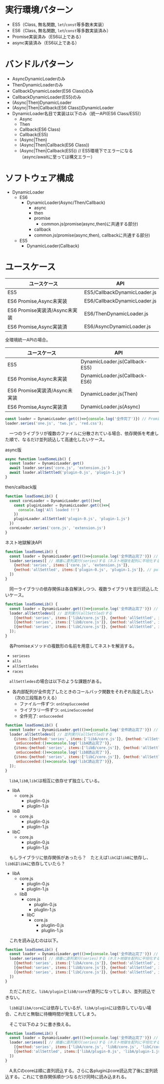 # 実行環境パターン

* ES5（Class, 無名関数, `let`/`const`等多数未実装）
* ES6（Class, 無名関数, `let`/`const`等多数実装済み）
* Promise実装済み（ES6以上である）
* async実装済み（ES6以上である）

# バンドルパターン

* AsyncDynamicLoaderのみ
* ThenDynamicLoaderのみ
* CallbackDynamicLoader(ES6 Class)のみ
* CallbackDynamicLoader(ES5)のみ
* (Async|Then)DynamicLoader
* (Async|Then|Callback(ES6 Class))DynamicLoader
* DynamicLoader名目で実装は以下のみ（統一API(ES6 Class/ES5)）
	* Async
	* Then
	* Callback(ES6 Class)
	* Callback(ES5)
	* (Async|Then)
	* (Async|Then|Callback(ES6 Class))
	* (Async|Then|Callback(ES5)) // ES5環境下でエラーになる（async/awaitに至っては構文エラー）

# ソフトウェア構成

* DynamicLoader
	* ES6
		* DynamicLoader(Async/Then/Callback)
			* async
			* then
			* promise
				* common.js(promise(async,then)に共通する部分)
			* callback
			* common.js(promise(async,then), callbackに共通する部分)
	* ES5
		* DynamicLoader(Callback)

# ユースケース

ユースケース|API
------------|---
ES5|ES5/CallbackDynamicLoader.js
ES6 Promise,Async未実装|ES6/CallbackDynamicLoader.js
ES6 Promise実装済/Async未実装|ES6/ThenDynamicLoader.js
ES6 Promise,Async実装済|ES6/AsyncDynamicLoader.js

全環境統一APIの場合。

ユースケース|API
------------|---
ES5|DynamicLoader.js(Callback-ES5)
ES6 Promise,Async未実装|DynamicLoader.js(Callback-ES6)
ES6 Promise実装済/Async未実装|DynamicLoader.js(Then)
ES6 Promise,Async実装済|DynamicLoader.js(Async)

```javascript
const loader = DynamicLoader.get(()=>{console.log('全件完了')}) // Promise,Async,Class等の実装状況を調べるES5実装
loader.series('one.js', 'two.js', 'red.css');
```

　一つのライブラリが複数のファイルに分散されている場合、依存関係を考慮した順で、なるだけ並列読込して高速化したいケース。

async版
```javascript
async function loadSomeLib() {
  const loader = DynamicLoader.get()
  await loader.series('core.js', 'extension.js')
  await loader.allSettled('plugin-0.js', 'plugin-1.js')
}
```

then/callback版
```javascript
function loadSomeLib() {
  const coreLoader = DynamicLoader.get(()=>{
    const pluginLoader = DynamicLoader.get(()=>{
      console.log('All loaded !!')
    })
    pluginLoader.allSettled('plugin-0.js', 'plugin-1.js')
  })
  coreLoader.series('core.js', 'extension.js')
}
```

ネスト地獄解決API
```javascript
function loadSomeLib() {
  const loader = DynamicLoader.get(()=>{console.log('全件読込完了')}) // Async/Then/Callback(ES6/ES5)
  loader.serieses([ // 順番に直列実行(series)する（ネスト地獄を配列に平坦化するAPI）
    {method:'series', items:['core.js', 'extension.js']},
    {method:'allSettled', items:['plugin-0.js', 'plugin-1.js']}, // pulugin-N.js は core.js に依存しているが plugin 達は相互非依存
  ])
}
```

　同一ライブラリの依存関係は各自解決しつつ、複数ライブラリを並行読込したいケース。

```javascript
function loadSomeLib() {
  const loader = DynamicLoader.get(()=>{console.log('全件読込完了')}) // Async/Then/Callback(ES6/ES5)
  loader.allSettledes([ // 並列実行(allSettled)する
    [{method:'series', items:['libA/core.js']}, {method:'allSettled', items:['libA/plugin-0.js', 'libA/plugin-1.js']}],
    [{method:'series', items:['libB/core.js']}, {method:'allSettled', items:['libB/plugin-0.js', 'libB/plugin-1.js']}],
    [{method:'series', items:['libC/core.js']}, {method:'allSettled', items:['libC/plugin-0.js', 'libC/plugin-1.js']}],
  ]);
}
```

　各Promiseメソッドの複数形の名前を用意してネストを解消する。

* `serieses`
* `alls`
* `allSettledes`
* `races`

　`allSettledes`の場合は以下のような課題がある。

* 各内部配列が全件完了したときのコールバック関数をそれぞれ指定したい（次の三段階ありえる）
    * ファイル一件ずつ: `onStepSucceeded`
    * ライブラリ一件ずつ: `onLineSucceeded`
    * 全件完了: `onSucceeded`

```javascript
function loadSomeLib() {
  const loader = DynamicLoader.get(()=>{console.log('全件読込完了')}) // Async/Then/Callback(ES6/ES5)
  loader.allSettledes([ // 並列実行(allSettled)する
    {items:[{method:'series', items:['libA/core.js']}, {method:'allSettled', items:['libA/plugin-0.js', 'libA/plugin-1.js']}]
     onSucceeded:()=>console.log('libA読込完了')},
    {items:{method:'series', items:['libB/core.js']}, {method:'allSettled', items:['libB/plugin-0.js', 'libB/plugin-1.js']}
     onSucceeded:()=>console.log('libB読込完了')},
    {items:{method:'series', items:['libC/core.js']}, {method:'allSettled', items:['libC/plugin-0.js', 'libC/plugin-1.js']}
     onSucceeded:()=>console.log('libC読込完了')}},
  ]);
}
```

　`libA`,`libB`,`libC`は相互に依存せず独立している。

* libA
    * core.js
        * pluglin-0.js
        * pluglin-1.js
* libB
    * core.js
        * pluglin-0.js
        * pluglin-1.js
* libC
    * core.js
        * pluglin-0.js
        * pluglin-1.js

　もしライブラリに依存関係があったら？　たとえば`libC`は`libB`に依存し、`libB`は`libA`に依存していたら？

* libA
    * core.js
        * pluglin-0.js
        * pluglin-1.js
    * libB
        * core.js
            * pluglin-0.js
            * pluglin-1.js
        * libC
            * core.js
                * pluglin-0.js
                * pluglin-1.js

　これを読み込むのは以下。

```javascript
function loadSomeLib() {
  const loader = DynamicLoader.get(()=>{console.log('全件読込完了')}) // Async/Then/Callback(ES6/ES5)
  loader.serieses([ // 順番に直列実行(series)する（ネスト地獄を配列に平坦化するAPI）
    [{method:'series', items:['libA/core.js']}, {method:'allSettled', items:['libA/plugin-0.js', 'libA/plugin-1.js']}],
    [{method:'series', items:['libB/core.js']}, {method:'allSettled', items:['libB/plugin-0.js', 'libB/plugin-1.js']}],
    [{method:'series', items:['libC/core.js']}, {method:'allSettled', items:['libC/plugin-0.js', 'libC/plugin-1.js']}],
  ])
}
```

　ただこれだと、`libA/plugin`と`libB/core`が直列になってしまい、並列読込できない。

　`libB`は`libA/core`には依存しているが、`libA/plugin`には依存していない場合、これだと無駄に待機時間が発生してしまう。

　そこで以下のように書き換える。

```javascript
function loadSomeLib() {
  const loader = DynamicLoader.get(()=>{console.log('全件読込完了')}) // Async/Then/Callback(ES6/ES5)
  loader.serieses([ // 順番に直列実行(series)する（ネスト地獄を配列に平坦化するAPI）
    [{method:'series', items:['libA/core.js', 'libB/core.js', 'libC/core.js']}],
    [{method:'allSettled', items:['libA/plugin-0.js', 'libA/plugin-1.js', 'libB/plugin-0.js', 'libB/plugin-1.js', 'libC/plugin-0.js', 'libC/plugin-1.js']},
  ])
}
```

　A,B,Cのcoreは順に直列読込する。さらに各pluginはcore読込完了後に並列読込する。これにて依存関係順かつなるだけ同時に読み込まれる。

